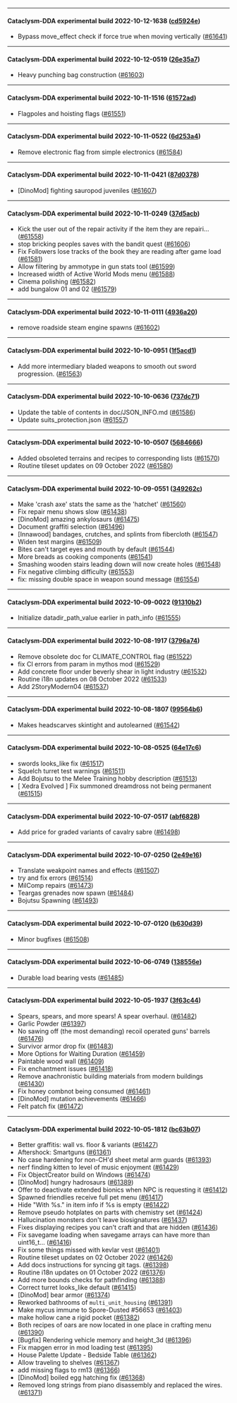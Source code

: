 
---

#### Cataclysm-DDA experimental build 2022-10-12-1638 ([cd5924e](https://github.com/CleverRaven/Cataclysm-DDA/releases/tag/cdda-experimental-2022-10-12-1638))

* Bypass move_effect check if force true when moving vertically ([#61641](https://github.com/CleverRaven/Cataclysm-DDA/pull/61641))

---

#### Cataclysm-DDA experimental build 2022-10-12-0519 ([26e35a7](https://github.com/CleverRaven/Cataclysm-DDA/releases/tag/cdda-experimental-2022-10-12-0519))

* Heavy punching bag construction ([#61603](https://github.com/CleverRaven/Cataclysm-DDA/pull/61603))

---

#### Cataclysm-DDA experimental build 2022-10-11-1516 ([61572ad](https://github.com/CleverRaven/Cataclysm-DDA/releases/tag/cdda-experimental-2022-10-11-1516))

* Flagpoles and hoisting flags ([#61551](https://github.com/CleverRaven/Cataclysm-DDA/pull/61551))

---

#### Cataclysm-DDA experimental build 2022-10-11-0522 ([6d253a4](https://github.com/CleverRaven/Cataclysm-DDA/releases/tag/cdda-experimental-2022-10-11-0522))

* Remove electronic flag from simple electronics ([#61584](https://github.com/CleverRaven/Cataclysm-DDA/pull/61584))

---

#### Cataclysm-DDA experimental build 2022-10-11-0421 ([87d0378](https://github.com/CleverRaven/Cataclysm-DDA/releases/tag/cdda-experimental-2022-10-11-0421))

* [DinoMod] fighting sauropod juveniles ([#61607](https://github.com/CleverRaven/Cataclysm-DDA/pull/61607))

---

#### Cataclysm-DDA experimental build 2022-10-11-0249 ([37d5acb](https://github.com/CleverRaven/Cataclysm-DDA/releases/tag/cdda-experimental-2022-10-11-0249))

* Kick the user out of the repair activity if the item they are repairi… ([#61558](https://github.com/CleverRaven/Cataclysm-DDA/pull/61558))
* stop bricking peoples saves with the bandit quest ([#61606](https://github.com/CleverRaven/Cataclysm-DDA/pull/61606))
* Fix Followers lose tracks of the book they are reading after game load ([#61581](https://github.com/CleverRaven/Cataclysm-DDA/pull/61581))
* Allow filtering by ammotype in gun stats tool ([#61599](https://github.com/CleverRaven/Cataclysm-DDA/pull/61599))
* Increased width of Active World Mods menu ([#61588](https://github.com/CleverRaven/Cataclysm-DDA/pull/61588))
* Cinema polishing ([#61582](https://github.com/CleverRaven/Cataclysm-DDA/pull/61582))
* add bungalow 01 and 02 ([#61579](https://github.com/CleverRaven/Cataclysm-DDA/pull/61579))

---

#### Cataclysm-DDA experimental build 2022-10-11-0111 ([4936a20](https://github.com/CleverRaven/Cataclysm-DDA/releases/tag/cdda-experimental-2022-10-11-0111))

* remove roadside steam engine spawns ([#61602](https://github.com/CleverRaven/Cataclysm-DDA/pull/61602))

---

#### Cataclysm-DDA experimental build 2022-10-10-0951 ([1f5acd1](https://github.com/CleverRaven/Cataclysm-DDA/releases/tag/cdda-experimental-2022-10-10-0951))

* Add more intermediary bladed weapons to smooth out sword progression. ([#61563](https://github.com/CleverRaven/Cataclysm-DDA/pull/61563))

---

#### Cataclysm-DDA experimental build 2022-10-10-0636 ([737dc71](https://github.com/CleverRaven/Cataclysm-DDA/releases/tag/cdda-experimental-2022-10-10-0636))

* Update the table of contents in doc/JSON_INFO.md ([#61586](https://github.com/CleverRaven/Cataclysm-DDA/pull/61586))
* Update suits_protection.json ([#61557](https://github.com/CleverRaven/Cataclysm-DDA/pull/61557))

---

#### Cataclysm-DDA experimental build 2022-10-10-0507 ([5684666](https://github.com/CleverRaven/Cataclysm-DDA/releases/tag/cdda-experimental-2022-10-10-0507))

* Added obsoleted terrains and recipes to corresponding lists ([#61570](https://github.com/CleverRaven/Cataclysm-DDA/pull/61570))
* Routine tileset updates on 09 October 2022 ([#61580](https://github.com/CleverRaven/Cataclysm-DDA/pull/61580))

---

#### Cataclysm-DDA experimental build 2022-10-09-0551 ([349262c](https://github.com/CleverRaven/Cataclysm-DDA/releases/tag/cdda-experimental-2022-10-09-0551))

* Make 'crash axe' stats the same as the 'hatchet' ([#61560](https://github.com/CleverRaven/Cataclysm-DDA/pull/61560))
* Fix repair menu shows slow ([#61438](https://github.com/CleverRaven/Cataclysm-DDA/pull/61438))
* [DinoMod] amazing ankylosaurs ([#61475](https://github.com/CleverRaven/Cataclysm-DDA/pull/61475))
* Document graffiti selection ([#61496](https://github.com/CleverRaven/Cataclysm-DDA/pull/61496))
* [Innawood] bandages, crutches, and splints from fibercloth ([#61547](https://github.com/CleverRaven/Cataclysm-DDA/pull/61547))
* Widen test margins ([#61509](https://github.com/CleverRaven/Cataclysm-DDA/pull/61509))
* Bites can't target eyes and mouth by default ([#61544](https://github.com/CleverRaven/Cataclysm-DDA/pull/61544))
* More breads as cooking components ([#61541](https://github.com/CleverRaven/Cataclysm-DDA/pull/61541))
* Smashing wooden stairs leading down will now create holes ([#61548](https://github.com/CleverRaven/Cataclysm-DDA/pull/61548))
* Fix negative climbing difficulty ([#61553](https://github.com/CleverRaven/Cataclysm-DDA/pull/61553))
* fix: missing double space in weapon sound message ([#61554](https://github.com/CleverRaven/Cataclysm-DDA/pull/61554))

---

#### Cataclysm-DDA experimental build 2022-10-09-0022 ([91310b2](https://github.com/CleverRaven/Cataclysm-DDA/releases/tag/cdda-experimental-2022-10-09-0022))

* Initialize datadir_path_value earlier in path_info ([#61555](https://github.com/CleverRaven/Cataclysm-DDA/pull/61555))

---

#### Cataclysm-DDA experimental build 2022-10-08-1917 ([3796a74](https://github.com/CleverRaven/Cataclysm-DDA/releases/tag/cdda-experimental-2022-10-08-1917))

* Remove obsolete doc for CLIMATE_CONTROL flag ([#61522](https://github.com/CleverRaven/Cataclysm-DDA/pull/61522))
* fix CI errors from param in mythos mod ([#61529](https://github.com/CleverRaven/Cataclysm-DDA/pull/61529))
* Add concrete floor under beverly shear in light industry ([#61532](https://github.com/CleverRaven/Cataclysm-DDA/pull/61532))
* Routine i18n updates on 08 October 2022 ([#61533](https://github.com/CleverRaven/Cataclysm-DDA/pull/61533))
* Add 2StoryModern04 ([#61537](https://github.com/CleverRaven/Cataclysm-DDA/pull/61537))

---

#### Cataclysm-DDA experimental build 2022-10-08-1807 ([99564b6](https://github.com/CleverRaven/Cataclysm-DDA/releases/tag/cdda-experimental-2022-10-08-1807))

* Makes headscarves skintight and autolearned ([#61542](https://github.com/CleverRaven/Cataclysm-DDA/pull/61542))

---

#### Cataclysm-DDA experimental build 2022-10-08-0525 ([64e17c6](https://github.com/CleverRaven/Cataclysm-DDA/releases/tag/cdda-experimental-2022-10-08-0525))

* swords looks_like fix ([#61517](https://github.com/CleverRaven/Cataclysm-DDA/pull/61517))
* Squelch turret test warnings ([#61511](https://github.com/CleverRaven/Cataclysm-DDA/pull/61511))
* Add Bojutsu to the Melee Training hobby description ([#61513](https://github.com/CleverRaven/Cataclysm-DDA/pull/61513))
* [ Xedra Evolved ] Fix summoned dreamdross not being permanent ([#61515](https://github.com/CleverRaven/Cataclysm-DDA/pull/61515))

---

#### Cataclysm-DDA experimental build 2022-10-07-0517 ([abf6828](https://github.com/CleverRaven/Cataclysm-DDA/releases/tag/cdda-experimental-2022-10-07-0517))

* Add price for graded variants of cavalry sabre ([#61498](https://github.com/CleverRaven/Cataclysm-DDA/pull/61498))

---

#### Cataclysm-DDA experimental build 2022-10-07-0250 ([2e49e16](https://github.com/CleverRaven/Cataclysm-DDA/releases/tag/cdda-experimental-2022-10-07-0250))

* Translate weakpoint names and effects ([#61507](https://github.com/CleverRaven/Cataclysm-DDA/pull/61507))
* try and fix errors ([#61514](https://github.com/CleverRaven/Cataclysm-DDA/pull/61514))
* MilComp repairs ([#61473](https://github.com/CleverRaven/Cataclysm-DDA/pull/61473))
* Teargas grenades now spawn ([#61484](https://github.com/CleverRaven/Cataclysm-DDA/pull/61484))
* Bojutsu Spawning ([#61493](https://github.com/CleverRaven/Cataclysm-DDA/pull/61493))

---

#### Cataclysm-DDA experimental build 2022-10-07-0120 ([b630d39](https://github.com/CleverRaven/Cataclysm-DDA/releases/tag/cdda-experimental-2022-10-07-0120))

* Minor bugfixes ([#61508](https://github.com/CleverRaven/Cataclysm-DDA/pull/61508))

---

#### Cataclysm-DDA experimental build 2022-10-06-0749 ([138556e](https://github.com/CleverRaven/Cataclysm-DDA/releases/tag/cdda-experimental-2022-10-06-0749))

* Durable load bearing vests ([#61485](https://github.com/CleverRaven/Cataclysm-DDA/pull/61485))

---

#### Cataclysm-DDA experimental build 2022-10-05-1937 ([3f63c44](https://github.com/CleverRaven/Cataclysm-DDA/releases/tag/cdda-experimental-2022-10-05-1937))

* Spears, spears, and more spears! A spear overhaul. ([#61482](https://github.com/CleverRaven/Cataclysm-DDA/pull/61482))
* Garlic Powder ([#61397](https://github.com/CleverRaven/Cataclysm-DDA/pull/61397))
* No sawing off (the most demanding) recoil operated guns' barrels ([#61476](https://github.com/CleverRaven/Cataclysm-DDA/pull/61476))
* Survivor armor drop fix ([#61483](https://github.com/CleverRaven/Cataclysm-DDA/pull/61483))
* More Options for Waiting Duration ([#61459](https://github.com/CleverRaven/Cataclysm-DDA/pull/61459))
* Paintable wood wall ([#61409](https://github.com/CleverRaven/Cataclysm-DDA/pull/61409))
* Fix enchantment issues ([#61418](https://github.com/CleverRaven/Cataclysm-DDA/pull/61418))
* Remove anachronistic building materials from modern buildings ([#61430](https://github.com/CleverRaven/Cataclysm-DDA/pull/61430))
* Fix honey combnot being consumed ([#61461](https://github.com/CleverRaven/Cataclysm-DDA/pull/61461))
* [DinoMod] mutation achievements ([#61466](https://github.com/CleverRaven/Cataclysm-DDA/pull/61466))
* Felt patch fix ([#61472](https://github.com/CleverRaven/Cataclysm-DDA/pull/61472))

---

#### Cataclysm-DDA experimental build 2022-10-05-1812 ([bc63b07](https://github.com/CleverRaven/Cataclysm-DDA/releases/tag/cdda-experimental-2022-10-05-1812))

* Better graffitis: wall vs. floor & variants ([#61427](https://github.com/CleverRaven/Cataclysm-DDA/pull/61427))
* Aftershock: Smartguns ([#61361](https://github.com/CleverRaven/Cataclysm-DDA/pull/61361))
* No case hardening for non-CH'd sheet metal arm guards ([#61393](https://github.com/CleverRaven/Cataclysm-DDA/pull/61393))
* nerf finding kitten to level of music enjoyment ([#61429](https://github.com/CleverRaven/Cataclysm-DDA/pull/61429))
* Fix ObjectCreator build on Windows ([#61474](https://github.com/CleverRaven/Cataclysm-DDA/pull/61474))
* [DinoMod] hungry hadrosaurs ([#61389](https://github.com/CleverRaven/Cataclysm-DDA/pull/61389))
* Offer to deactivate extended bionics when NPC is requesting it ([#61412](https://github.com/CleverRaven/Cataclysm-DDA/pull/61412))
* Spawned friendlies receive full pet menu ([#61417](https://github.com/CleverRaven/Cataclysm-DDA/pull/61417))
* Hide "With %s." in item info if %s is empty ([#61422](https://github.com/CleverRaven/Cataclysm-DDA/pull/61422))
* Remove pseudo hotplates on parts with chemistry set ([#61424](https://github.com/CleverRaven/Cataclysm-DDA/pull/61424))
* Hallucination monsters don't leave biosignatures ([#61437](https://github.com/CleverRaven/Cataclysm-DDA/pull/61437))
* Fixes displaying recipes you can't craft and that are hidden ([#61436](https://github.com/CleverRaven/Cataclysm-DDA/pull/61436))
* Fix savegame loading when savegame arrays can have more than uint16_t… ([#61416](https://github.com/CleverRaven/Cataclysm-DDA/pull/61416))
* Fix some things missed with kevlar vest ([#61401](https://github.com/CleverRaven/Cataclysm-DDA/pull/61401))
* Routine tileset updates on 02 October 2022 ([#61426](https://github.com/CleverRaven/Cataclysm-DDA/pull/61426))
* Add docs instructions for syncing git tags. ([#61398](https://github.com/CleverRaven/Cataclysm-DDA/pull/61398))
* Routine i18n updates on 01 October 2022 ([#61376](https://github.com/CleverRaven/Cataclysm-DDA/pull/61376))
* Add more bounds checks for pathfinding ([#61388](https://github.com/CleverRaven/Cataclysm-DDA/pull/61388))
* Correct turret looks_like default ([#61415](https://github.com/CleverRaven/Cataclysm-DDA/pull/61415))
* [DinoMod] bear armor ([#61374](https://github.com/CleverRaven/Cataclysm-DDA/pull/61374))
* Reworked bathrooms of `multi_unit_housing` ([#61391](https://github.com/CleverRaven/Cataclysm-DDA/pull/61391))
* Make mycus immune to Spore-Dusted #56653 ([#61403](https://github.com/CleverRaven/Cataclysm-DDA/pull/61403))
* make hollow cane a rigid pocket ([#61382](https://github.com/CleverRaven/Cataclysm-DDA/pull/61382))
* Both recipes of oars are now located in one place in crafting menu ([#61390](https://github.com/CleverRaven/Cataclysm-DDA/pull/61390))
* [Bugfix] Rendering vehicle memory and height_3d ([#61396](https://github.com/CleverRaven/Cataclysm-DDA/pull/61396))
* Fix mapgen error in mod loading test ([#61395](https://github.com/CleverRaven/Cataclysm-DDA/pull/61395))
* House Palette Update  - Bedside Table ([#61362](https://github.com/CleverRaven/Cataclysm-DDA/pull/61362))
* Allow traveling to shelves ([#61367](https://github.com/CleverRaven/Cataclysm-DDA/pull/61367))
* add missing flags to rm13 ([#61366](https://github.com/CleverRaven/Cataclysm-DDA/pull/61366))
* [DinoMod] boiled egg hatching fix ([#61368](https://github.com/CleverRaven/Cataclysm-DDA/pull/61368))
* Removed long strings from piano disassembly and replaced the wires. ([#61371](https://github.com/CleverRaven/Cataclysm-DDA/pull/61371))
